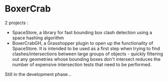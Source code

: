 # BoxerCrab

2 projects : 
- SpaceStore, a library for fast bounding box clash detection using a space hashing algorithm
- BoxerCrabGH, a Grasshopper plugin to open up the functionality of SpaceStore. It is intended to be used as a first step when trying to find clashes/intersections between large groups of objects - quickly filtering out any geometries whose bounding boxes don't intersect reduces the number of expensive intersection tests that need to be performed.

Still in the development phase...
